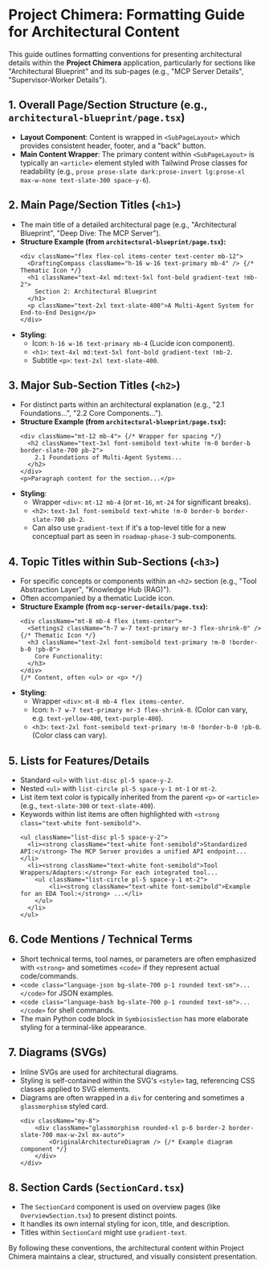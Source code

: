 
# Project Chimera: Formatting Guide for Architectural Content

This guide outlines formatting conventions for presenting architectural details within the **Project Chimera** application, particularly for sections like "Architectural Blueprint" and its sub-pages (e.g., "MCP Server Details", "Supervisor-Worker Details").

## 1. Overall Page/Section Structure (e.g., `architectural-blueprint/page.tsx`)

*   **Layout Component**: Content is wrapped in `<SubPageLayout>` which provides consistent header, footer, and a "back" button.
*   **Main Content Wrapper**: The primary content within `<SubPageLayout>` is typically an `<article>` element styled with Tailwind Prose classes for readability (e.g., `prose prose-slate dark:prose-invert lg:prose-xl max-w-none text-slate-300 space-y-6`).

## 2. Main Page/Section Titles (`<h1>`)

*   The main title of a detailed architectural page (e.g., "Architectural Blueprint", "Deep Dive: The MCP Server").
*   **Structure Example (from `architectural-blueprint/page.tsx`):**
    ```tsx
    <div className="flex flex-col items-center text-center mb-12">
      <DraftingCompass className="h-16 w-16 text-primary mb-4" /> {/* Thematic Icon */}
      <h1 className="text-4xl md:text-5xl font-bold gradient-text !mb-2">
        Section 2: Architectural Blueprint
      </h1>
      <p className="text-2xl text-slate-400">A Multi-Agent System for End-to-End Design</p>
    </div>
    ```
*   **Styling**:
    *   Icon: `h-16 w-16 text-primary mb-4` (Lucide icon component).
    *   `<h1>`: `text-4xl md:text-5xl font-bold gradient-text !mb-2`.
    *   Subtitle `<p>`: `text-2xl text-slate-400`.

## 3. Major Sub-Section Titles (`<h2>`)

*   For distinct parts within an architectural explanation (e.g., "2.1 Foundations...", "2.2 Core Components...").
*   **Structure Example (from `architectural-blueprint/page.tsx`):**
    ```tsx
    <div className="mt-12 mb-4"> {/* Wrapper for spacing */}
      <h2 className="text-3xl font-semibold text-white !m-0 border-b border-slate-700 pb-2">
        2.1 Foundations of Multi-Agent Systems...
      </h2>
    </div>
    <p>Paragraph content for the section...</p>
    ```
*   **Styling**:
    *   Wrapper `<div>`: `mt-12 mb-4` (or `mt-16`, `mt-24` for significant breaks).
    *   `<h2>`: `text-3xl font-semibold text-white !m-0 border-b border-slate-700 pb-2`.
    *   Can also use `gradient-text` if it's a top-level title for a new conceptual part as seen in `roadmap-phase-3` sub-components.

## 4. Topic Titles within Sub-Sections (`<h3>`)

*   For specific concepts or components within an `<h2>` section (e.g., "Tool Abstraction Layer", "Knowledge Hub (RAG)").
*   Often accompanied by a thematic Lucide icon.
*   **Structure Example (from `mcp-server-details/page.tsx`):**
    ```tsx
    <div className="mt-8 mb-4 flex items-center">
      <Settings2 className="h-7 w-7 text-primary mr-3 flex-shrink-0" /> {/* Thematic Icon */}
      <h3 className="text-2xl font-semibold text-primary !m-0 !border-b-0 !pb-0">
        Core Functionality:
      </h3>
    </div>
    {/* Content, often <ul> or <p> */}
    ```
*   **Styling**:
    *   Wrapper `<div>`: `mt-8 mb-4 flex items-center`.
    *   Icon: `h-7 w-7 text-primary mr-3 flex-shrink-0`. (Color can vary, e.g. `text-yellow-400`, `text-purple-400`).
    *   `<h3>`: `text-2xl font-semibold text-primary !m-0 !border-b-0 !pb-0`. (Color class can vary).

## 5. Lists for Features/Details

*   Standard `<ul>` with `list-disc pl-5 space-y-2`.
*   Nested `<ul>` with `list-circle pl-5 space-y-1 mt-1` or `mt-2`.
*   List item text color is typically inherited from the parent `<p>` or `<article>` (e.g., `text-slate-300` or `text-slate-400`).
*   Keywords within list items are often highlighted with `<strong class="text-white font-semibold">`.
    ```tsx
    <ul className="list-disc pl-5 space-y-2">
      <li><strong className="text-white font-semibold">Standardized API:</strong> The MCP Server provides a unified API endpoint...</li>
      <li><strong className="text-white font-semibold">Tool Wrappers/Adapters:</strong> For each integrated tool...
        <ul className="list-circle pl-5 space-y-1 mt-2">
            <li><strong className="text-white font-semibold">Example for an EDA Tool:</strong> ...</li>
        </ul>
      </li>
    </ul>
    ```

## 6. Code Mentions / Technical Terms

*   Short technical terms, tool names, or parameters are often emphasized with `<strong>` and sometimes `<code>` if they represent actual code/commands.
*   `<code class="language-json bg-slate-700 p-1 rounded text-sm">...</code>` for JSON examples.
*   `<code class="language-bash bg-slate-700 p-1 rounded text-sm">...</code>` for shell commands.
*   The main Python code block in `SymbiosisSection` has more elaborate styling for a terminal-like appearance.

## 7. Diagrams (SVGs)

*   Inline SVGs are used for architectural diagrams.
*   Styling is self-contained within the SVG's `<style>` tag, referencing CSS classes applied to SVG elements.
*   Diagrams are often wrapped in a `div` for centering and sometimes a `glassmorphism` styled card.
    ```tsx
    <div className="my-8">
        <div className="glassmorphism rounded-xl p-6 border-2 border-slate-700 max-w-2xl mx-auto">
            <OriginalArchitectureDiagram /> {/* Example diagram component */}
        </div>
    </div>
    ```

## 8. Section Cards (`SectionCard.tsx`)

*   The `SectionCard` component is used on overview pages (like `OverviewSection.tsx`) to present distinct points.
*   It handles its own internal styling for icon, title, and description.
*   Titles within `SectionCard` might use `gradient-text`.

By following these conventions, the architectural content within Project Chimera maintains a clear, structured, and visually consistent presentation.
